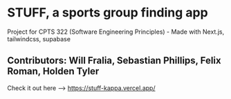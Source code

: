 # STUFF, a sports group finding app

Project for CPTS 322 (Software Engineering Principles) - Made with Next.js, tailwindcss, supabase 

## Contributors: Will Fralia, Sebastian Phillips, Felix Roman, Holden Tyler

Check it out here --> https://stuff-kappa.vercel.app/
